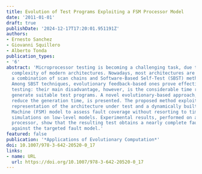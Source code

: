 ```yaml
---
title: Evolution of Test Programs Exploiting a FSM Processor Model
date: '2011-01-01'
draft: true
publishDate: '2024-12-17T17:20:01.951191Z'
authors:
- Ernesto Sanchez
- Giovanni Squillero
- Alberto Tonda
publication_types:
- '6'
abstract: 'Microprocessor testing is becoming a challenging task, due to the increasing
  complexity of modern architectures. Nowadays, most architectures are tackled with
  a combination of scan chains and Software-Based Self-Test (SBST) methodologies.
  Among SBST techniques, evolutionary feedback-based ones prove effective in microprocessor
  testing: their main disadvantage, however, is the considerable time required to
  generate suitable test programs. A novel evolutionary-based approach, able to appreciably
  reduce the generation time, is presented. The proposed method exploits a high-level
  representation of the architecture under test and a dynamically built Finite State
  Machine (FSM) model to assess fault coverage without resorting to time-expensive
  simulations on low-level models. Experimental results, performed on an OpenRISC
  processor, show that the resulting test obtains a nearly complete fault coverage
  against the targeted fault model.'
featured: false
publication: '*Applications of Evolutionary Computation*'
doi: 10.1007/978-3-642-20520-0_17
links:
- name: URL
  url: https://doi.org/10.1007/978-3-642-20520-0_17
---
```


